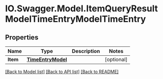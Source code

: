 # IO.Swagger.Model.ItemQueryResultModelTimeEntryModelTimeEntry
## Properties

Name | Type | Description | Notes
------------ | ------------- | ------------- | -------------
**Item** | [**TimeEntryModel**](TimeEntryModel.md) |  | [optional] 

[[Back to Model list]](../README.md#documentation-for-models) [[Back to API list]](../README.md#documentation-for-api-endpoints) [[Back to README]](../README.md)

